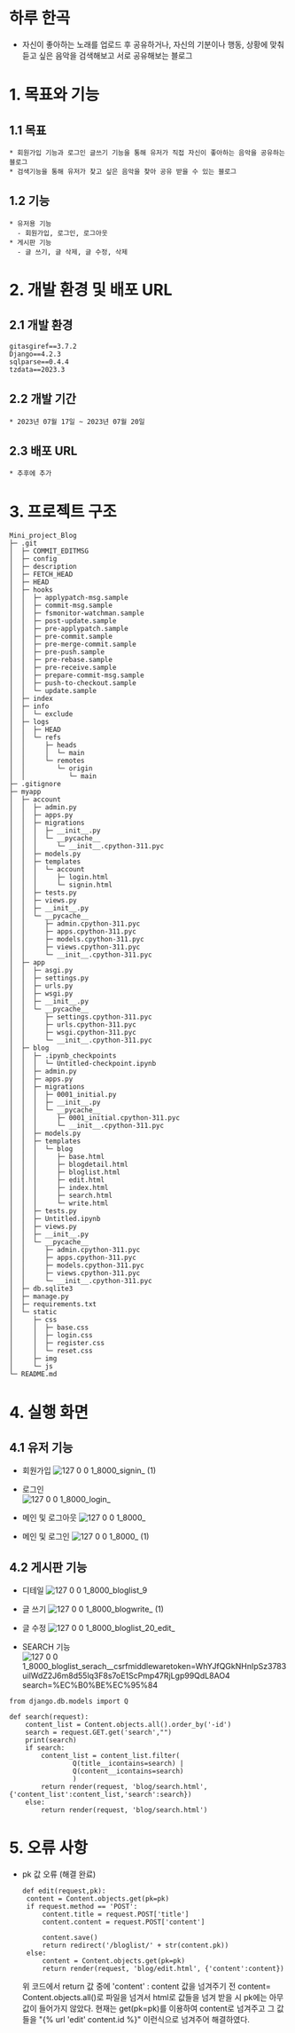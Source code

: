 # 하루 한곡
  * 자신이 좋아하는 노래를 업로드 후 공유하거나, 자신의 기분이나 행동, 상황에 맞춰 듣고 싶은 음악을 검색해보고 서로 공유해보는 블로그

# 1. 목표와 기능
## 1.1 목표
    * 회원가입 기능과 로그인 글쓰기 기능을 통해 유저가 직접 자신이 좋아하는 음악을 공유하는 블로그
    * 검색기능을 통해 유저가 찾고 싶은 음악을 찾아 공유 받을 수 있는 블로그
## 1.2 기능
    * 유저용 기능
      - 회원가입, 로그인, 로그아웃
    * 게시판 기능
      - 글 쓰기, 글 삭제, 글 수정, 삭제

# 2. 개발 환경 및 배포 URL
## 2.1 개발 환경
```
gitasgiref==3.7.2
Django==4.2.3
sqlparse==0.4.4
tzdata==2023.3
```
## 2.2 개발 기간
    * 2023년 07월 17일 ~ 2023년 07월 20일

## 2.3 배포 URL
    * 추후에 추가

# 3. 프로젝트 구조
```
Mini_project_Blog
├─ .git
│  ├─ COMMIT_EDITMSG
│  ├─ config
│  ├─ description
│  ├─ FETCH_HEAD
│  ├─ HEAD
│  ├─ hooks
│  │  ├─ applypatch-msg.sample
│  │  ├─ commit-msg.sample
│  │  ├─ fsmonitor-watchman.sample
│  │  ├─ post-update.sample
│  │  ├─ pre-applypatch.sample
│  │  ├─ pre-commit.sample
│  │  ├─ pre-merge-commit.sample
│  │  ├─ pre-push.sample
│  │  ├─ pre-rebase.sample
│  │  ├─ pre-receive.sample
│  │  ├─ prepare-commit-msg.sample
│  │  ├─ push-to-checkout.sample
│  │  └─ update.sample
│  ├─ index
│  ├─ info
│  │  └─ exclude
│  ├─ logs
│  │  ├─ HEAD
│  │  └─ refs
│  │     ├─ heads
│  │     │  └─ main
│  │     └─ remotes
│  │        └─ origin
│  │           └─ main
├─ .gitignore
├─ myapp
│  ├─ account
│  │  ├─ admin.py
│  │  ├─ apps.py
│  │  ├─ migrations
│  │  │  ├─ __init__.py
│  │  │  └─ __pycache__
│  │  │     └─ __init__.cpython-311.pyc
│  │  ├─ models.py
│  │  ├─ templates
│  │  │  └─ account
│  │  │     ├─ login.html
│  │  │     └─ signin.html
│  │  ├─ tests.py
│  │  ├─ views.py
│  │  ├─ __init__.py
│  │  └─ __pycache__
│  │     ├─ admin.cpython-311.pyc
│  │     ├─ apps.cpython-311.pyc
│  │     ├─ models.cpython-311.pyc
│  │     ├─ views.cpython-311.pyc
│  │     └─ __init__.cpython-311.pyc
│  ├─ app
│  │  ├─ asgi.py
│  │  ├─ settings.py
│  │  ├─ urls.py
│  │  ├─ wsgi.py
│  │  ├─ __init__.py
│  │  └─ __pycache__
│  │     ├─ settings.cpython-311.pyc
│  │     ├─ urls.cpython-311.pyc
│  │     ├─ wsgi.cpython-311.pyc
│  │     └─ __init__.cpython-311.pyc
│  ├─ blog
│  │  ├─ .ipynb_checkpoints
│  │  │  └─ Untitled-checkpoint.ipynb
│  │  ├─ admin.py
│  │  ├─ apps.py
│  │  ├─ migrations
│  │  │  ├─ 0001_initial.py
│  │  │  ├─ __init__.py
│  │  │  └─ __pycache__
│  │  │     ├─ 0001_initial.cpython-311.pyc
│  │  │     └─ __init__.cpython-311.pyc
│  │  ├─ models.py
│  │  ├─ templates
│  │  │  └─ blog
│  │  │     ├─ base.html
│  │  │     ├─ blogdetail.html
│  │  │     ├─ bloglist.html
│  │  │     ├─ edit.html
│  │  │     ├─ index.html
│  │  │     ├─ search.html
│  │  │     └─ write.html
│  │  ├─ tests.py
│  │  ├─ Untitled.ipynb
│  │  ├─ views.py
│  │  ├─ __init__.py
│  │  └─ __pycache__
│  │     ├─ admin.cpython-311.pyc
│  │     ├─ apps.cpython-311.pyc
│  │     ├─ models.cpython-311.pyc
│  │     ├─ views.cpython-311.pyc
│  │     └─ __init__.cpython-311.pyc
│  ├─ db.sqlite3
│  ├─ manage.py
│  ├─ requirements.txt
│  └─ static
│     ├─ css
│     │  ├─ base.css
│     │  ├─ login.css
│     │  ├─ register.css
│     │  └─ reset.css
│     ├─ img
│     └─ js
└─ README.md
```
# 4. 실행 화면
## 4.1 유저 기능
   * 회원가입
![127 0 0 1_8000_signin_ (1)](https://github.com/SleepyGom/Project_blog/assets/93717960/d59856ae-877d-46c0-9a7c-c06d3cd3c001)

   * 로그인      
![127 0 0 1_8000_login_](https://github.com/SleepyGom/Project_blog/assets/93717960/800ef31b-0595-4470-a222-f82eb5af4ddc)

  * 메인 및 로그아웃
![127 0 0 1_8000_](https://github.com/SleepyGom/Project_blog/assets/93717960/ff716e5e-e2ba-496d-b592-6e713d1edd7e)

  * 메인 및 로그인
![127 0 0 1_8000_ (1)](https://github.com/SleepyGom/Project_blog/assets/93717960/d66beece-d290-4bb0-a1b1-6991e1f06740)

## 4.2 게시판 기능
  * 디테일
![127 0 0 1_8000_bloglist_9](https://github.com/SleepyGom/Project_blog/assets/93717960/49643e03-2c8c-4410-93c8-b9f89bca3225)

  * 글 쓰기
![127 0 0 1_8000_blogwrite_ (1)](https://github.com/SleepyGom/Project_blog/assets/93717960/1c77fd09-e8f9-40ad-b9ac-ecd57270fc0d)

  * 글 수정
![127 0 0 1_8000_bloglist_20_edit_](https://github.com/SleepyGom/Project_blog/assets/93717960/447112b9-6ecd-4a36-9997-877808cc7106)


  * SEARCH 기능
![127 0 0 1_8000_bloglist_serach__csrfmiddlewaretoken=WhYJfQGkNHnIpSz3783uilWdZ2J6m8d55lq3F8s7oE1ScPmp47RjLgp99QdL8AO4 search=%EC%B0%BE%EC%95%84](https://github.com/SleepyGom/Project_blog/assets/93717960/b26244b7-cbec-4ff4-a48b-2c2456bc5bef)
```Django
from django.db.models import Q

def search(request):
    content_list = Content.objects.all().order_by('-id')
    search = request.GET.get('search',"")
    print(search)
    if search:
        content_list = content_list.filter(
                Q(title__icontains=search) |
                Q(content__icontains=search)
                )
        return render(request, 'blog/search.html', {'content_list':content_list,'search':search})
    else:
        return render(request, 'blog/search.html')
```

# 5. 오류 사항
 * pk 값 오류 (해결 완료)
   ```Django
   def edit(request,pk):
    content = Content.objects.get(pk=pk)
    if request.method == 'POST':
        content.title = request.POST['title']
        content.content = request.POST['content']

        content.save()
        return redirect('/bloglist/' + str(content.pk))
    else:
        content = Content.objects.get(pk=pk)
        return render(request, 'blog/edit.html', {'content':content})
   ```
   위 코드에서 return 값 중에 'content' : content 값을 넘겨주기 전 content= Content.objects.all()로 파일을 넘겨서 html로 값들을 넘겨 받을 시 pk에는 아무 값이 들어가지 않았다.
   현재는 get(pk=pk)를 이용하여 content로 넘겨주고 그 값들을 "{% url 'edit' content.id %}" 이런식으로 넘겨주어 해결하였다.



